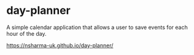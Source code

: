 # day-planner

A simple calendar application that allows a user to save events for each hour of the day.

https://nsharma-uk.github.io/day-planner/
